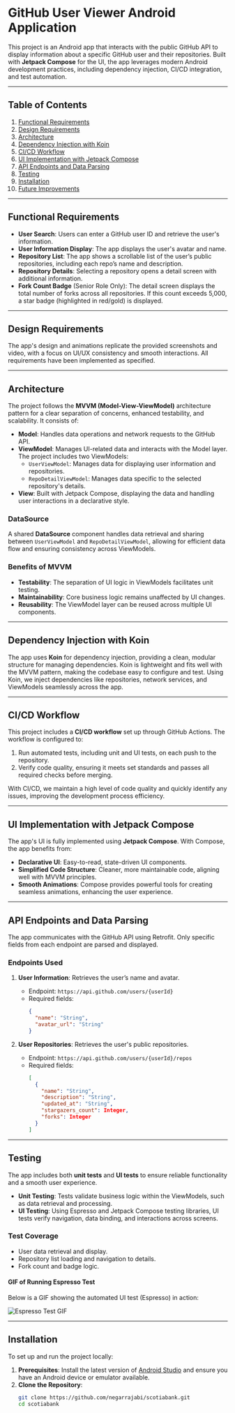 # GitHub User Viewer Android Application

This project is an Android app that interacts with the public GitHub API to display information about a specific GitHub user and their repositories. Built with **Jetpack Compose** for the UI, the app leverages modern Android development practices, including dependency injection, CI/CD integration, and test automation.

---

## Table of Contents
1. [Functional Requirements](#functional-requirements)
2. [Design Requirements](#design-requirements)
3. [Architecture](#architecture)
4. [Dependency Injection with Koin](#dependency-injection-with-koin)
5. [CI/CD Workflow](#ci-cd-workflow)
6. [UI Implementation with Jetpack Compose](#ui-implementation-with-jetpack-compose)
7. [API Endpoints and Data Parsing](#api-endpoints-and-data-parsing)
8. [Testing](#testing)
9. [Installation](#installation)
10. [Future Improvements](#future-improvements)

---

## Functional Requirements
- **User Search**: Users can enter a GitHub user ID and retrieve the user's information.
- **User Information Display**: The app displays the user's avatar and name.
- **Repository List**: The app shows a scrollable list of the user’s public repositories, including each repo’s name and description.
- **Repository Details**: Selecting a repository opens a detail screen with additional information.
- **Fork Count Badge** (Senior Role Only): The detail screen displays the total number of forks across all repositories. If this count exceeds 5,000, a star badge (highlighted in red/gold) is displayed.

---

## Design Requirements
The app's design and animations replicate the provided screenshots and video, with a focus on UI/UX consistency and smooth interactions. All requirements have been implemented as specified.

---

## Architecture
The project follows the **MVVM (Model-View-ViewModel)** architecture pattern for a clear separation of concerns, enhanced testability, and scalability. It consists of:

- **Model**: Handles data operations and network requests to the GitHub API.
- **ViewModel**: Manages UI-related data and interacts with the Model layer. The project includes two ViewModels:
  - `UserViewModel`: Manages data for displaying user information and repositories.
  - `RepoDetailViewModel`: Manages data specific to the selected repository's details.
- **View**: Built with Jetpack Compose, displaying the data and handling user interactions in a declarative style.

### DataSource
A shared **DataSource** component handles data retrieval and sharing between `UserViewModel` and `RepoDetailViewModel`, allowing for efficient data flow and ensuring consistency across ViewModels.

### Benefits of MVVM
- **Testability**: The separation of UI logic in ViewModels facilitates unit testing.
- **Maintainability**: Core business logic remains unaffected by UI changes.
- **Reusability**: The ViewModel layer can be reused across multiple UI components.

---

## Dependency Injection with Koin
The app uses **Koin** for dependency injection, providing a clean, modular structure for managing dependencies. Koin is lightweight and fits well with the MVVM pattern, making the codebase easy to configure and test. Using Koin, we inject dependencies like repositories, network services, and ViewModels seamlessly across the app.

---

## CI/CD Workflow
This project includes a **CI/CD workflow** set up through GitHub Actions. The workflow is configured to:
1. Run automated tests, including unit and UI tests, on each push to the repository.
2. Verify code quality, ensuring it meets set standards and passes all required checks before merging.

With CI/CD, we maintain a high level of code quality and quickly identify any issues, improving the development process efficiency.

---

## UI Implementation with Jetpack Compose
The app's UI is fully implemented using **Jetpack Compose**. With Compose, the app benefits from:
- **Declarative UI**: Easy-to-read, state-driven UI components.
- **Simplified Code Structure**: Cleaner, more maintainable code, aligning well with MVVM principles.
- **Smooth Animations**: Compose provides powerful tools for creating seamless animations, enhancing the user experience.

---

## API Endpoints and Data Parsing
The app communicates with the GitHub API using Retrofit. Only specific fields from each endpoint are parsed and displayed.

### Endpoints Used
1. **User Information**: Retrieves the user’s name and avatar.
   - Endpoint: `https://api.github.com/users/{userId}`
   - Required fields:
     ```json
     {
       "name": "String",
       "avatar_url": "String"
     }
     ```

2. **User Repositories**: Retrieves the user's public repositories.
   - Endpoint: `https://api.github.com/users/{userId}/repos`
   - Required fields:
     ```json
     [
       {
         "name": "String",
         "description": "String",
         "updated_at": "String",
         "stargazers_count": Integer,
         "forks": Integer
       }
     ]
     ```

---

## Testing
The app includes both **unit tests** and **UI tests** to ensure reliable functionality and a smooth user experience.

- **Unit Testing**: Tests validate business logic within the ViewModels, such as data retrieval and processing.
- **UI Testing**: Using Espresso and Jetpack Compose testing libraries, UI tests verify navigation, data binding, and interactions across screens.

### Test Coverage
- User data retrieval and display.
- Repository list loading and navigation to details.
- Fork count and badge logic.

#### GIF of Running Espresso Test
Below is a GIF showing the automated UI test (Espresso) in action:

![Espresso Test GIF](assets/espressoTest.gif)

---

## Installation
To set up and run the project locally:
1. **Prerequisites**: Install the latest version of [Android Studio](https://developer.android.com/studio) and ensure you have an Android device or emulator available.
2. **Clone the Repository**:
   ```bash
   git clone https://github.com/negarrajabi/scotiabank.git
   cd scotiabank
